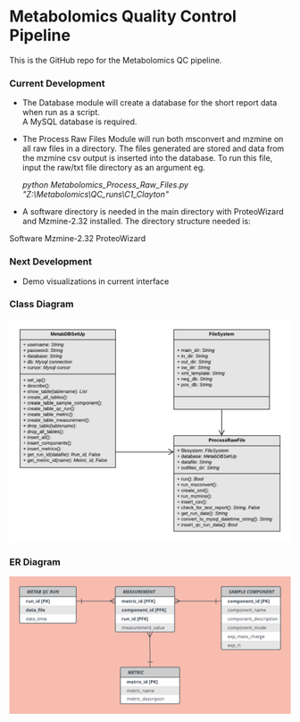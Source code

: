 # Metabolomics Quality Control Pipeline

This is the GitHub repo for the Metabolomics QC pipeline.  

### Current Development
* The Database module will create a database for the short report data when run as a script.  
A MySQL database is required. 
* The Process Raw Files Module will run both msconvert and mzmine on all raw files in a directory.
The files generated are stored and data from the mzmine csv output is inserted into the database.
To run this file, input the raw/txt file directory as an argument eg.

  _python Metabolomics_Process_Raw_Files.py "Z:\Metabolomics\QC_runs\C1_Clayton"_

* A software directory is needed in the main directory with ProteoWizard and Mzmine-2.32 installed.
The directory structure needed is:

Software
    Mzmine-2.32
    ProteoWizard

### Next Development
* Demo visualizations in current interface

### Class Diagram
![Class](MetabolomicsClassDiagram.png)

### ER Diagram
![ER](MetabolomicsQCERDiagram.png)
